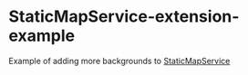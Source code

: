 # StaticMapService-extension-example
Example of adding more backgrounds to [StaticMapService](https://github.com/trailbehind/StaticMapService)
